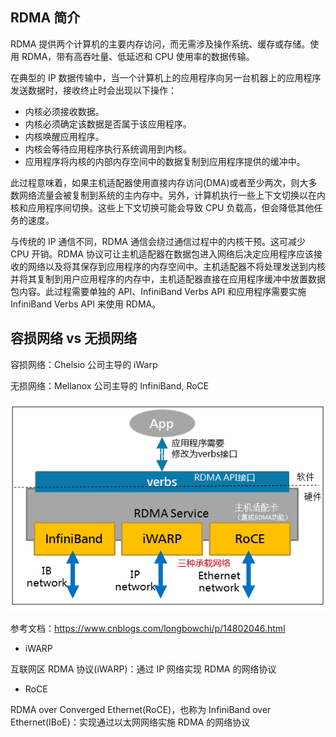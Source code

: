 ## RDMA 简介

RDMA 提供两个计算机的主要内存访问，而无需涉及操作系统、缓存或存储。使用 RDMA，带有高吞吐量、低延迟和 CPU 使用率的数据传输。

在典型的 IP 数据传输中，当一个计算机上的应用程序向另一台机器上的应用程序发送数据时，接收终止时会出现以下操作：

- 内核必须接收数据。
- 内核必须确定该数据是否属于该应用程序。
- 内核唤醒应用程序。
- 内核会等待应用程序执行系统调用到内核。
- 应用程序将内核的内部内存空间中的数据复制到应用程序提供的缓冲中。

此过程意味着，如果主机适配器使用直接内存访问(DMA)或者至少两次，则大多数网络流量会被复制到系统的主内存中。另外，计算机执行一些上下文切换以在内核和应用程序间切换。这些上下文切换可能会导致 CPU 负载高，但会降低其他任务的速度。

与传统的 IP 通信不同，RDMA 通信会绕过通信过程中的内核干预。这可减少 CPU 开销。RDMA 协议可让主机适配器在数据包进入网络后决定应用程序应该接收的网络以及将其保存到应用程序的内存空间中。主机适配器不将处理发送到内核并将其复制到用户应用程序的内存中，主机适配器直接在应用程序缓冲中放置数据包内容。此过程需要单独的 API、InfiniBand Verbs API 和应用程序需要实施 InfiniBand Verbs API 来使用 RDMA。

## 容损网络 vs 无损网络

容损网络：Chelsio 公司主导的 iWarp

无损网络：Mellanox 公司主导的 InfiniBand,  RoCE

![rdma-net.png](.assets/rdma-net.png)

参考文档：<https://www.cnblogs.com/longbowchi/p/14802046.html>

- iWARP

互联网区 RDMA 协议(iWARP)：通过 IP 网络实现 RDMA 的网络协议

- RoCE

RDMA over Converged Ethernet(RoCE)，也称为 InfiniBand over Ethernet(IBoE)：实现通过以太网网络实施 RDMA 的网络协议
